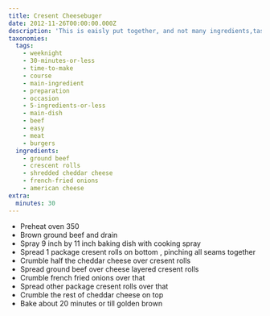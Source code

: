 ```yaml
---
title: Cresent Cheesebuger
date: 2012-11-26T00:00:00.000Z
description: 'This is eaisly put together, and not many ingredients,taste really good.'
taxonomies:
  tags:
    - weeknight
    - 30-minutes-or-less
    - time-to-make
    - course
    - main-ingredient
    - preparation
    - occasion
    - 5-ingredients-or-less
    - main-dish
    - beef
    - easy
    - meat
    - burgers
  ingredients:
    - ground beef
    - crescent rolls
    - shredded cheddar cheese
    - french-fried onions
    - american cheese
extra:
  minutes: 30
---
```

 - Preheat oven 350
 - Brown ground beef and drain
 - Spray 9 inch by 11 inch baking dish with cooking spray
 - Spread 1 package cresent rolls on bottom , pinching all seams together
 - Crumble half the cheddar cheese over cresent rolls
 - Spread ground beef over cheese layered cresent rolls
 - Crumble french fried onions over that
 - Spread other package cresent rolls over that
 - Crumble the rest of cheddar cheese on top
 - Bake about 20 minutes or till golden brown
